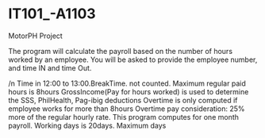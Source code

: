 # IT101_-A1103
MotorPH Project

The program will calculate the payroll based on the number of hours worked by an employee. You will be asked to provide the employee number, and time IN and time Out. 

/n
<Limitations and considerations>
Time in 12:00 to 13:00.BreakTime. not counted.
Maximum regular paid hours is 8hours
GrossIncome(Pay for hours worked) is used to determine the SSS, PhilHealth, Pag-ibig deductions
Overtime is only computed if employee works for more than 8hours
Overtime pay consideration: 25% more of the regular hourly rate.
This program computes for one month payroll. 
Working days is 20days. Maximum days


